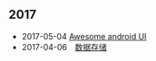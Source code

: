 ## 2017

- 2017-05-04  [Awesome android UI](2017/github-android-ui.md)
- 2017-04-06　[数据存储](2017/data_storage.md)



